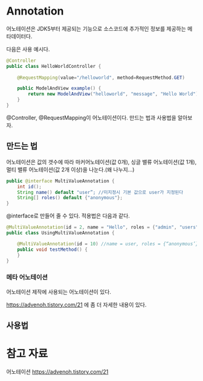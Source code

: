 # Annotation
어노테이션은 JDK5부터 제공되는 기능으로 소스코드에 추가적인 정보를 제공하는 메타데이터다.

다음은 사용 예시다.
```java
@Controller
public class HelloWorldController {
    
    @RequestMapping(value="/helloworld", method=RequestMethod.GET)

    public ModelAndView example() {
        return new ModelAndView("helloworld", "message", "Hello World");
    }
}
```

@Controller, @RequestMapping이 어노테이션이다. 만드는 법과 사용법을 알아보자.

## 만드는 법
어노테이션은 값의 갯수에 따라 마커어노테이션(값 0개), 싱글 밸류 어노테이션(값 1개), 멀티 밸류 어노테이션(값 2개 이상)을 나눈다.(왜 나누지...)

```java
public @interface MultiValueAnnotation {
    int id();
    String name() default "user”; //미지정시 기본 값으로 user가 지정된다
    String[] roles() default {"anonymous"};
}
```

@interface로 만들어 줄 수 있다. 적용법은 다음과 같다.

```java
@MultiValueAnnotation(id = 2, name = "Hello", roles = {"admin", "users"})
public class UsingMultiValueAnnotation {

    @MultiValueAnnotation(id = 10) //name = user, roles = {“anonymous’}로 지정된다
    public void testMethod() {
    }
}
```
### 메타 어노테이션
어노테이션 제작에 사용되는 어노테이션이 있다.

https://advenoh.tistory.com/21 에 좀 더 자세한 내용이 있다.

## 사용법



# 참고 자료
어노테이션
https://advenoh.tistory.com/21